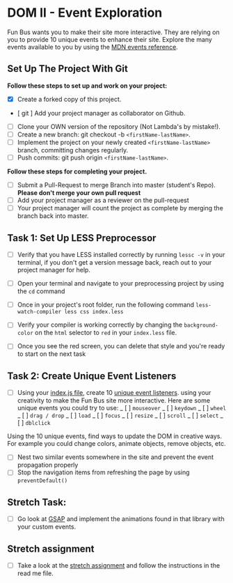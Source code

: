 # DOM II - Event Exploration

Fun Bus wants you to make their site more interactive. They are relying on you to provide 10 unique events to enhance their site. Explore the many events available to you by using the [MDN events reference](https://developer.mozilla.org/en-US/docs/Web/Events).

## Set Up The Project With Git

**Follow these steps to set up and work on your project:**

- [x] Create a forked copy of this project.
- [ git ] Add your project manager as collaborator on Github.
- [ ] Clone your OWN version of the repository (Not Lambda's by mistake!).
- [ ] Create a new branch: git checkout -b `<firstName-lastName>`.
- [ ] Implement the project on your newly created `<firstName-lastName>` branch, committing changes regularly.
- [ ] Push commits: git push origin `<firstName-lastName>`.

**Follow these steps for completing your project.**

- [ ] Submit a Pull-Request to merge <firstName-lastName> Branch into master (student's Repo). **Please don't merge your own pull request**
- [ ] Add your project manager as a reviewer on the pull-request
- [ ] Your project manager will count the project as complete by merging the branch back into master.

## Task 1: Set Up LESS Preprocessor

- [ ] Verify that you have LESS installed correctly by running `lessc -v` in your terminal, if you don't get a version message back, reach out to your project manager for help.

- [ ] Open your terminal and navigate to your preprocessing project by using the `cd` command

- [ ] Once in your project's root folder, run the following command `less-watch-compiler less css index.less`

- [ ] Verify your compiler is working correctly by changing the `background-color` on the `html` selector to `red` in your `index.less` file.

- [ ] Once you see the red screen, you can delete that style and you're ready to start on the next task

## Task 2: Create Unique Event Listeners

- [ ] Using your [index.js file](js/index.js), create 10 [unique event listeners](https://developer.mozilla.org/en-US/docs/Web/Events). using your creativity to make the Fun Bus site more interactive. Here are some unique events you could try to use:
      _ [ ] `mouseover`
      _ [ ] `keydown`
      _ [ ] `wheel`
      _ [ ] `drag / drop`
      _ [ ] `load`
      _ [ ] `focus`
      _ [ ] `resize`
      _ [ ] `scroll`
      _ [ ] `select`
      _ [ ] `dblclick`

Using the 10 unique events, find ways to update the DOM in creative ways. For example you could change colors, animate objects, remove objects, etc.

- [ ] Nest two similar events somewhere in the site and prevent the event propagation properly
- [ ] Stop the navigation items from refreshing the page by using `preventDefault()`

## Stretch Task:

- [ ] Go look at [GSAP](https://greensock.com/) and implement the animations found in that library with your custom events.

## Stretch assignment

- [ ] Take a look at the [stretch assignment](stretch-assignment) and follow the instructions in the read me file.
